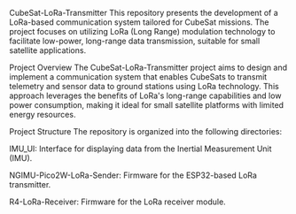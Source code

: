 CubeSat-LoRa-Transmitter
This repository presents the development of a LoRa-based communication system tailored for CubeSat missions. The project focuses on utilizing LoRa (Long Range) modulation technology to facilitate low-power, long-range data transmission, suitable for small satellite applications.

Project Overview
The CubeSat-LoRa-Transmitter project aims to design and implement a communication system that enables CubeSats to transmit telemetry and sensor data to ground stations using LoRa technology. This approach leverages the benefits of LoRa's long-range capabilities and low power consumption, making it ideal for small satellite platforms with limited energy resources.

Project Structure
The repository is organized into the following directories:

IMU_UI: Interface for displaying data from the Inertial Measurement Unit (IMU).

NGIMU-Pico2W-LoRa-Sender: Firmware for the ESP32-based LoRa transmitter.

R4-LoRa-Receiver: Firmware for the LoRa receiver module.
